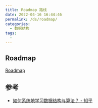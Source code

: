 ```yaml
---
title: Roadmap 路线
date: 2022-04-16 16:44:46
permalink: /ds/roadmap/
categories:
  - 数据结构
tags:
  - 
---
```


## Roadmap

[Roadmap](https://100js.jonsam.site/DSA/开始上手#roadmap)

## 参考

- [如何系统地学习数据结构与算法？ - 知乎](https://zhuanlan.zhihu.com/p/137041568)